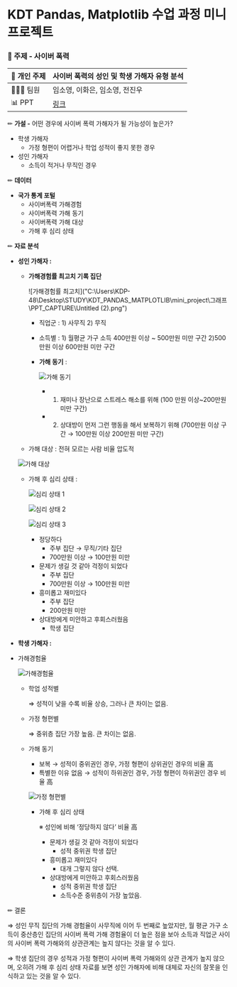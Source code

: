 # KDT Pandas, Matplotlib 수업 과정 미니프로젝트

### 📝 주제 - 사이버 폭력

| 📄 개인 주제 | 사이버 폭력의 성인 및 학생 가해자 유형 분석 |
| --- | --- |
| 🙍🏻‍♂️ 팀원  | 임소영, 이화은, 임소영, 전진우 |
| 📊 PPT | [링크](https://buly.kr/87z6wbF) |

✏  **가설 -** 어떤 경우에 사이버 폭력 가해자가 될 가능성이 높은가?

- 학생 가해자
    - 가정 형편이 어렵거나 학업 성적이 좋지 못한 경우
- 성인 가해자
    - 소득이 적거나 무직인 경우

✏  **데이터**

- **국가 통계 포털**
    - 사이버폭력 가해경험
    - 사이버폭력 가해 동기
    - 사이버폭력 가해 대상
    - 가해 후 심리 상태
    

✏  **자료 분석**

- **성인 가해자 :**
    - **가해경험률 최고치 기록 집단**
        
        ![가해경험률 최고치]("C:\Users\KDP-48\Desktop\STUDY\KDT_PANDAS_MATPLOTLIB\mini_project\그래프\PPT_CAPTURE\Untitled (2).png")
        
        - 직업군 : 1) 사무직 2) 무직
        - 소득별 : 1) 월평균 가구 소득 400만원 이상 ~ 500만원 미만 구간 2)500만원 이상 600만원 미만 구간
        - **가해 동기** :
            
            ![가해 동기](https://prod-files-secure.s3.us-west-2.amazonaws.com/3bef47d6-69c9-486a-bacc-b7084d4e7ad2/2d7ec835-1fc5-4ab5-9cc2-df24b7dbf5fa/Untitled.png)
            
            - 1) 재미나 장난으로 스트레스 해소를 위해 (100 만원 이상~200만원 미만 구간)
            - 2) 상대방이 먼저 그런 행동을 해서 보복하기 위해 (700만원 이상 구간 → 100만원 이상 200만원 미만 구간)
    - 가해 대상 : 전혀 모르는 사람 비율 압도적
    
    ![가해 대상](https://prod-files-secure.s3.us-west-2.amazonaws.com/3bef47d6-69c9-486a-bacc-b7084d4e7ad2/306eb38b-97e5-4e06-be5e-46e33792c888/Untitled.png)
    
    - 가해 후 심리 상태 :
        
        ![심리 상태 1](https://prod-files-secure.s3.us-west-2.amazonaws.com/3bef47d6-69c9-486a-bacc-b7084d4e7ad2/ee0e04ea-d0f8-40fd-9616-b900eaa40af5/Untitled.png)
        
        ![심리 상태 2](https://prod-files-secure.s3.us-west-2.amazonaws.com/3bef47d6-69c9-486a-bacc-b7084d4e7ad2/d9cb44e7-1d17-458c-a1fc-916e9e8ca88a/Untitled.png)
        
        ![심리 상태 3](https://prod-files-secure.s3.us-west-2.amazonaws.com/3bef47d6-69c9-486a-bacc-b7084d4e7ad2/f60d097c-744d-4ac8-84c0-0c142760a235/Untitled.png)
        
        - 정당하다
            - 주부 집단 →  무직/기타 집단
            - 700만원 이상 → 100만원 미만
        - 문제가 생길 것 같아 걱정이 되었다
            - 주부 집단
            - 700만원 이상 → 100만원 미만
        - 흥미롭고 재미있다
            - 주부 집단
            - 200만원 미만
        - 상대방에게 미안하고 후회스러웠음
            - 학생 집단
    
- **학생 가해자 :**
- 가해경험율
    
    ![가해경험율](https://prod-files-secure.s3.us-west-2.amazonaws.com/3bef47d6-69c9-486a-bacc-b7084d4e7ad2/77a05275-49d1-4571-aa71-8bcbe653b027/Untitled.png)
    
    - 학업 성적별
        
        ⇒ 성적이 낮을 수록 비율 상승, 그러나 큰 차이는 없음.
      
    - 가정 형편별
    
        ⇒ 중위층 집단 가장 높음. 큰 차이는 없음.
        
    - 가해 동기
        - 보복 → 성적이 중위권인 경우, 가정 형편이 상위권인 경우의 비율 高
        - 특별한 이유 없음 → 성적이 하위권인 경우, 가정 형편이 하위권인 경우 비율 高
       
        
        ![가정 형편별](https://prod-files-secure.s3.us-west-2.amazonaws.com/3bef47d6-69c9-486a-bacc-b7084d4e7ad2/e5d91757-1ab2-4d7d-9104-d076d1d3810e/Untitled.png)


      - 가해 후 심리 상태
    
        ※ 성인에 비해 ‘정당하지 않다’ 비율 高
        
        - 문제가 생길 것 같아 걱정이 되었다
            - 성적 중위권 학생 집단
        - 흥미롭고 재미있다
            - 대개 그렇지 않다 선택.
        - 상대방에게 미안하고 후회스러웠음
            - 성적 중위권 학생 집단
            - 소득수준 중위층이 가장 높았음.
         
✏ 결론

⇒ 성인 무직 집단의 가해 경험율이 사무직에 이어 두 번째로 높았지만, 월 평균 가구 소득이 중산층인 집단의 사이버 폭력 가해 경험율이 더 높은 점을 보아 소득과 직업군 사이의 사이버 폭력 가해와의 상관관계는 높지 않다는 것을 알 수 있다.

⇒ 학생 집단의 경우 성적과 가정 형편이 사이버 폭력 가해와의 상관 관계가 높지 않으며, 오히려 가해 후 심리 상태 자료를 보면 성인 가해자에 비해 대체로 자신의 잘못을 인식하고 있는 것을 알 수 있다.



